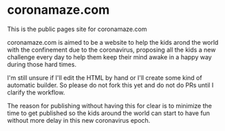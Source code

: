 # coronamaze.com

This is the public pages site for coronamaze.com

coronamaze.com is aimed to be a website to help the kids arond the world with the confinement due to the coronavirus, proposing all the kids a new challenge every day to help them keep their mind awake in a happy way during those hard times.

I'm still unsure if I'll edit the HTML by hand or I'll create some kind of automatic builder. So please do not fork this yet and do not do PRs until I clarify the workflow.

The reason for publishing without having this for clear is to minimize the time to get published so the kids around the world can start to have fun without more delay in this new coronavirus epoch.
